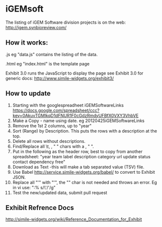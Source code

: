 iGEMsoft
========
The listing of iGEM Software division projects is on the web:
http://igem.synbioreview.com/

How it works:
-------------
.js eg "data.js" contains the listing of the data.

.html eg "index.html" is the template page

Exhibit 3.0 runs the JavaScript to display the page
see Exhibit 3.0 for generic docs: http://www.simile-widgets.org/exhibit3/

How to update
------------

1. Starting with the googlespreadheet iGEMSoftwareLinks https://docs.google.com/spreadsheet/ccc?key=0AkuvTGMlkqD1dFNUR1F0cGdzRmdyUFBfX0VXY3VhbVE
2. Make a Copy - name using date. eg 20120425iGEMSoftwareLinks
3. Remove the 1st 2 columns, up to "year"
4. Sort (Range) by Description. This puts the rows with a description at the top.
5. Delete all rows without descriptions.
6. Find/Replace all \t, <tab>, "	" chars with a <space>, " ".
7. Put in the following as the header row, best to copy from another spreadsheet: "year	team	label	description	category	url	update	status	contact	dependency	free"
8. Download as Text -this will make a tab separated value (TSV) file.
9. Use Babel http://service.simile-widgets.org/babel/ to convert to Exhibit JSON.
10. Replace all "\'" with "'", the "\" <escape> char is not needed and throws an error. Eg in vi use: ":% s/\\'/'/g" 
11. Test the new/updated data, submit pull request

Exhibit Refrence Docs
---------------------
http://simile-widgets.org/wiki/Reference_Documentation_for_Exhibit
